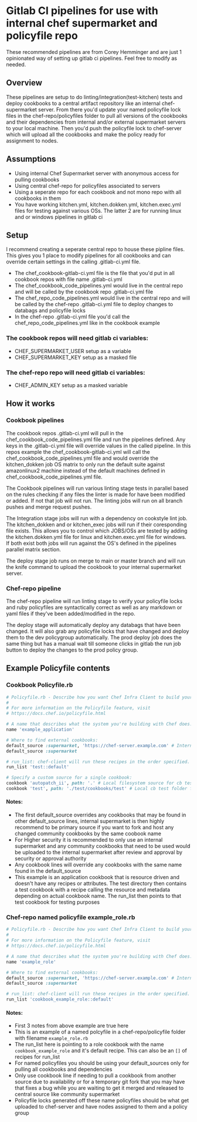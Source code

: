 # Gitlab CI pipelines for use with internal chef supermarket and policyfile repo

These recommended pipelines are from Corey Hemminger and are just 1 opinionated way of setting up gitlab ci pipelines. 
Feel free to modify as needed.

## Overview

These pipelines are setup to do linting/integration(test-kitchen) tests and deploy cookbooks to a central artifact repository
like an internal chef-supermarket server. From there you'd update your named policyfile lock files in the chef-repo/policyfiles
folder to pull all versions of the cookbooks and their dependencies from internal and/or external supermarket servers to
your local machine. Then you'd push the policyfile lock to chef-server which will upload all the cookbooks and make the 
policy ready for assignment to nodes.

## Assumptions

- Using internal Chef Supermarket server with anonymous access for pulling cookbooks
- Using central chef-repo for policyfiles associated to servers
- Using a seperate repo for each cookbook and not mono repo with all cookbooks in them
- You have working kitchen.yml, kitchen.dokken.yml, kitchen.exec.yml files for testing against various OSs. The latter 2 are for running linux and or windows pipelines in gitlab ci

## Setup

I recommend creating a seperate central repo to house these pipline files. This gives you 1 place to modify pipelines
for all cookbooks and can override certain settings in the calling .gitlab-ci.yml file.

- The chef_cookbook-gitlab-ci.yml file is the file that you'd put in all cookbook repos with file name .gitlab-ci.yml
- The chef_cookbook_code_pipelines.yml would live in the central repo and will be called by the cookbook repo .gitlab-ci.yml file
- The chef_repo_code_pipelines.yml would live in the central repo and will be called by the chef-repo .gitlab-ci.yml file to deploy changes to databags and policyfile locks
- In the chef-repo .gitlab-ci.yml file you'd call the chef_repo_code_pipelines.yml like in the cookbook example

### The cookbook repos will need gitlab ci variables:

- CHEF_SUPERMARKET_USER setup as a variable
- CHEF_SUPERMARKET_KEY setup as a masked file

### The chef-repo repo will need gitlab ci variables:

- CHEF_ADMIN_KEY setup as a masked variable

## How it works

### Cookbook pipelines

The cookbook repos .gitlab-ci.yml will pull in the chef_cookbook_code_pipelines.yml file and run the pipelines defined.
Any keys in the .gitlab-ci.yml file will override values in the called pipeline. In this repos example the
chef_cookbook-gitlab-ci.yml will call the chef_cookbook_code_pipelines.yml file and would override the kitchen_dokken job
OS matrix to only run the default suite against amazonlinux2 machine instead of the default machines defined in
chef_cookbook_code_pipelines.yml file.

The Cookbook pipelines will run various linting stage tests in parallel based on the rules checking if any files the linter is
made for have been modified or added. If not that job will not run. The linting jobs will run on all branch pushes and
merge request pushes.

The Integration stage jobs will run with a dependency on cookstyle lint job. The kitchen_dokken and or kitchen_exec jobs
will run if their coresponding file exists. This allows you to control which JOBS/OSs are tested by adding the kitchen.dokken.yml
file for linux and kitchen.exec.yml file for windows. If both exist both jobs will run against the OS's defined in the pipelines
parallel matrix section.

The deploy stage job runs on merge to main or master branch and will run the knife command to upload the cookbook to your
internal supermarket server.

### Chef-repo pipeline

The chef-repo pipeline will run linting stage to verify your policyfile locks and ruby policyfiles are syntactically correct
as well as any markdown or yaml files if they've been added/modified in the repo.

The deploy stage will automatically deploy any databags that have been changed. It will also grab any policyfile locks
that have changed and deploy them to the dev policygroup automatically. The prod deploy job does the same thing but has
a manual wait till someone clicks in gitlab the run job button to deploy the changes to the prod policy group.

## Example Policyfile contents

### Cookbook Policyfile.rb

```ruby
# Policyfile.rb - Describe how you want Chef Infra Client to build your system.
#
# For more information on the Policyfile feature, visit
# https://docs.chef.io/policyfile.html

# A name that describes what the system you're building with Chef does.
name 'example_application'

# Where to find external cookbooks:
default_source :supermarket, 'https://chef-server.example.com' # Internal supermarket url
default_source :supermarket

# run_list: chef-client will run these recipes in the order specified.
run_list 'test::default'

# Specify a custom source for a single cookbook:
cookbook 'autopatch_ii', path: '.' # Local filesystem source for cb testing
cookbook 'test', path: './test/cookbooks/test' # Local cb test folder for cb testing
```

#### Notes:

- The first default_source overrides any cookbooks that may be found in other default_source lines, internal supermarket is then highly recommend to be primary source if you want to fork and host any changed community cookbooks by the same coobook name
- For Higher security it is recommended to only use an internal supermarket and any community cookbooks that need to be used would be uploaded to the internal supermarket after review and approval by security or approval authority
- Any cookbook lines will override any cookbooks with the same name found in the default_source
- This example is an application cookbook that is resource driven and doesn't have any recipes or attributes. The test directory then contains a test cookbook with a recipe calling the resource and metadata depending on actual cookbook name. The run_list then points to that test cookbook for testing purposes

### Chef-repo named policyfile example_role.rb

```ruby
# Policyfile.rb - Describe how you want Chef Infra Client to build your system.
#
# For more information on the Policyfile feature, visit
# https://docs.chef.io/policyfile.html

# A name that describes what the system you're building with Chef does.
name 'example_role'

# Where to find external cookbooks:
default_source :supermarket, 'https://chef-server.example.com' # Internal supermarket url
default_source :supermarket

# run_list: chef-client will run these recipes in the order specified.
run_list 'cookbook_example_role::default'
```

#### Notes:

- First 3 notes from above example are true here
- This is an example of a named polcyfile in a chef-repo/policyfile folder with filename `example_role.rb`
- The run_list here is pointing to a role cookbook with the name `cookbook_example_role` and it's default recipe. This can also be an `[]` of recipes for run_list
- For named policyfiles you should be using your default_sources only for pulling all cookbooks and dependencies
- Only use cookbook line if needing to pull a cookbook from another source due to availability or for a temporary git fork that you may have that fixes a bug while you are waiting to get it merged and released to central source like community supermarket
- Policyfile locks generated off these name policyfiles should be what get uploaded to chef-server and have nodes assigned to them and a policy group
